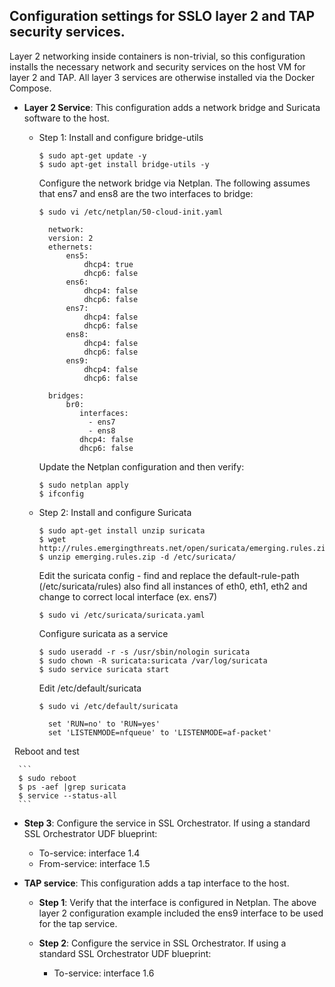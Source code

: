 ## Configuration settings for SSLO layer 2 and TAP security services.
Layer 2 networking inside containers is non-trivial, so this configuration installs the necessary network and security services on the host VM for layer 2 and TAP. All layer 3 services are otherwise installed via the Docker Compose.

- **Layer 2 Service**: This configuration adds a network bridge and Suricata software to the host.

  - Step 1: Install and configure bridge-utils
  
      ```
      $ sudo apt-get update -y
      $ sudo apt-get install bridge-utils -y
      ```
    
      Configure the network bridge via Netplan. The following assumes that ens7 and ens8 are the two interfaces to bridge:
    
      ```
      $ sudo vi /etc/netplan/50-cloud-init.yaml
    
        network:
        version: 2
        ethernets:
            ens5:
                dhcp4: true
                dhcp6: false
            ens6:
                dhcp4: false
                dhcp6: false
            ens7:
                dhcp4: false
                dhcp6: false
            ens8:
                dhcp4: false
                dhcp6: false
            ens9:
                dhcp4: false
                dhcp6: false
    
        bridges:
            br0:
               interfaces:
                 - ens7
                 - ens8
               dhcp4: false
               dhcp6: false
      ```         
    
      Update the Netplan configuration and then verify:
    
      ```
      $ sudo netplan apply
      $ ifconfig
      ```
    
  - Step 2: Install and configure Suricata
  
      ```
      $ sudo apt-get install unzip suricata
      $ wget http://rules.emergingthreats.net/open/suricata/emerging.rules.zip
      $ unzip emerging.rules.zip -d /etc/suricata/
      ```
    
      Edit the suricata config - find and replace the default-rule-path (/etc/suricata/rules) also find all instances of eth0, eth1, eth2 and change to correct local interface (ex. ens7)
    
      ```
      $ sudo vi /etc/suricata/suricata.yaml
      ```

      Configure suricata as a service
    
      ```
      $ sudo useradd -r -s /usr/sbin/nologin suricata
      $ sudo chown -R suricata:suricata /var/log/suricata
      $ sudo service suricata start
      ```
    
      Edit /etc/default/suricata
    
      ```
      $ sudo vi /etc/default/suricata
    
        set 'RUN=no' to 'RUN=yes'
        set 'LISTENMODE=nfqueue' to 'LISTENMODE=af-packet'
      ```
 
      Reboot and test
    
      ```
      $ sudo reboot
      $ ps -aef |grep suricata
      $ service --status-all
      ```

  - **Step 3**: Configure the service in SSL Orchestrator. If using a standard SSL Orchestrator UDF blueprint:
  
      - To-service: interface 1.4
      - From-service: interface 1.5


- **TAP service**: This configuration adds a tap interface to the host.

  - **Step 1**: Verify that the interface is configured in Netplan. The above layer 2 configuration example included the ens9 interface to be used for the tap service.
  
  - **Step 2**: Configure the service in SSL Orchestrator. If using a standard SSL Orchestrator UDF blueprint:
  
      - To-service: interface 1.6
    
   
